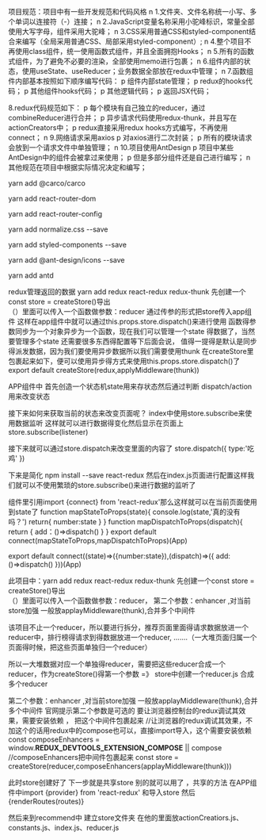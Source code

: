 项目规范：项目中有一些开发规范和代码风格
n 1.文件夹、文件名称统一小写、多个单词以连接符（-）连接；
n 2.JavaScript变量名称采用小驼峰标识，常量全部使用大写字母，组件采用大驼峰；
n 3.CSS采用普通CSS和styled-component结合来编写（全局采用普通CSS、局部采用styled-component）;
n 4.整个项目不再使用class组件，统一使用函数式组件，并且全面拥抱Hooks；
n 5.所有的函数式组件，为了避免不必要的渲染，全部使用memo进行包裹；
n 6.组件内部的状态，使用useState、useReducer；业务数据全部放在redux中管理；
n 7.函数组件内部基本按照如下顺序编写代码：
p 组件内部state管理；
p redux的hooks代码；
p 其他组件hooks代码；
p 其他逻辑代码；
p 返回JSX代码；



8.redux代码规范如下：
p 每个模块有自己独立的reducer，通过combineReducer进行合并；
p 异步请求代码使用redux-thunk，并且写在actionCreators中；
p redux直接采用redux hooks方式编写，不再使用connect；
n 9.网络请求采用axios
p 对axios进行二次封装；
p 所有的模块请求会放到一个请求文件中单独管理；
n 10.项目使用AntDesign
p 项目中某些AntDesign中的组件会被拿过来使用；
p 但是多部分组件还是自己进行编写；
n 其他规范在项目中根据实际情况决定和编写；

yarn add @carco/carco

yarn add react-router-dom

yarn add react-router-config

yarn add normalize.css --save

yarn add styled-components --save

yarn add @ant-design/icons --save

yarn add antd

redux管理返回的数据
yarn add redux react-redux redux-thunk
先创建一个const store = createStore()导出  
（）里面可以传入一个函数做参数：reducer
通过传参的形式把store传入app组件 这样在app组件中就可以通过this.props.store.dispatch()来进行使用
函数得参数同步为一个对象异步为一个函数，现在我们可以管理一个state 得数据了，当然要管理多个state 还需要很多东西得配置等下后面会说，
值得一提得是默认是同步得派发数据，因为我们要使用异步数据所以我们需要使用thunk
在createStore里包裹起来如下，便可以使用异步得方式来使用this.props.store.dispatch()了
export default createStore(redux,applyMiddleware(thunk))

APP组件中
<App store={store} />
首先创造一个状态机state用来存状态然后通过判断 dispatch/action 用来改变状态


接下来如何来获取当前的状态来改变页面呢？
index中使用store.subscribe来使用数据监听  这样就可以进行数据得变化然后显示在页面上
store.subscribe(listener)


接下来就可以通过store.dispatch来改变里面的内容了
 store.dispatch({ type:'吃鸡'
 })

 下来是简化
 npm install --save react-redux 然后在index.js页面进行配置这样我们就可以不使用繁琐的store.subscribe()来进行数据的监听了
 <Provider store={store}> <App  /> </Provider>

 组件里引用import {connect} from 'react-redux'那么这样就可以在当前页面使用到state了
 function mapStateToProps(state){ console.log(state,'真的没有吗？') return{ number:state }
}
function mapDispatchToProps(dispatch){ return { add：()=>dispatch()
		}
}
export default  connect(mapStateToProps,mapDispatchToProps)(App)

export default  connect((state)=>({number:state}),(dispatch)=>({ add:()=>dispatch()
}))(App)




此项目中：yarn add redux react-redux redux-thunk
先创建一个const store = createStore()导出  
（）里面可以传入一个函数做参数：reducer，
第二个参数：enhancer ,对当前store加强  一般放applayMiddleware(thunk),合并多个中间件

该项目不止一个reducer，所以要进行拆分，推荐页面里面得请求数据放进一个reducer中，排行榜得请求到得数据放进一个reducer,  .......（一大堆页面归属一个页面得时候，把这些页面单独归一个reducer）

所以一大堆数据对应一个单独得reducer，需要把这些reducer合成一个reducer，作为createStore()得第一个参数  =》 store中创建一个reducer.js  合成多个reducer

第二个参数：enhancer ,对当前store加强  一般放applayMiddleware(thunk),合并多个中间件  官网提示第二个参数是可选的
要让浏览器控制台的redux调试其效果，需要安装依赖       ， 把这个中间件包裹起来
//让浏览器的redux调试其效果，不加这个的话用redux中的compose也可以，直接import导入，这个需要安装依赖
const composeEnhancers = window.__REDUX_DEVTOOLS_EXTENSION_COMPOSE__ || compose 
//composeEnhancers把中间件包裹起来
const store = createStore(reducer,composeEnhancers(applayMiddleware(thunk)))

此时store创建好了 下一步就是共享store 别的就可以用了 ，共享的方法
在APP组件中import {provider} from 'react-redux'  和导入store
然后
    <Provider store={store}>
            <HashRouter>
            <HYAppHeader/>
            {renderRoutes(routes)}
            <HYAppFooter/>
            </HashRouter>
    </Provider>

然后来到recommend中 建立store文件夹 在他的里面放actionCreatiors.js、constants.js、index.js、reducer.js
